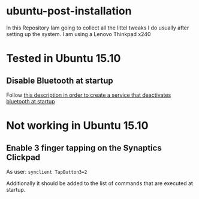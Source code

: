 # ubuntu-post-installation
In this Repository Iam going to collect all the littel tweaks I do usually after setting up the system. I am using a Lenovo Thinkpad x240

# Tested in Ubuntu 15.10
## Disable Bluetooth at startup
Follow [this description in order to create a service that deactivates bluetooth at startup](https://wiki.ubuntuusers.de/Bluetooth/Einrichtung#Deaktivierung-beim-Start)

# Not working in Ubuntu 15.10
## Enable 3 finger tapping on the Synaptics Clickpad

As user:
```synclient TapButton3=2```

Additionally it should be added to the list of commands that are executed at startup.
